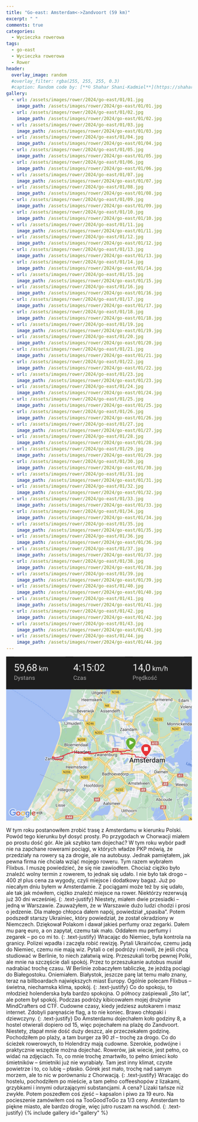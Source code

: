 ```yaml
---
title: "Go-east: Amsterdam<->Zandvoort (59 km)"
excerpt: " "
comments: true
categories:
  - Wycieczka rowerowa
tags:
  - go-east
  - Wycieczka rowerowa
  - Rower
header:
  overlay_image: random
  #overlay_filter: rgba(255, 255, 255, 0.3)
  #caption: Random code by: [**© Shahar Shani-Kadmiel**](https://shaharkadmiel.github.io)"
gallery:
  - url: /assets/images/rower/2024/go-east/01/01.jpg
    image_path: /assets/images/rower/2024/go-east/01/01.jpg
  - url: /assets/images/rower/2024/go-east/01/02.jpg
    image_path: /assets/images/rower/2024/go-east/01/02.jpg
  - url: /assets/images/rower/2024/go-east/01/03.jpg
    image_path: /assets/images/rower/2024/go-east/01/03.jpg
  - url: /assets/images/rower/2024/go-east/01/04.jpg
    image_path: /assets/images/rower/2024/go-east/01/04.jpg
  - url: /assets/images/rower/2024/go-east/01/05.jpg
    image_path: /assets/images/rower/2024/go-east/01/05.jpg
  - url: /assets/images/rower/2024/go-east/01/06.jpg
    image_path: /assets/images/rower/2024/go-east/01/06.jpg
  - url: /assets/images/rower/2024/go-east/01/07.jpg
    image_path: /assets/images/rower/2024/go-east/01/07.jpg
  - url: /assets/images/rower/2024/go-east/01/08.jpg
    image_path: /assets/images/rower/2024/go-east/01/08.jpg
  - url: /assets/images/rower/2024/go-east/01/09.jpg
    image_path: /assets/images/rower/2024/go-east/01/09.jpg
  - url: /assets/images/rower/2024/go-east/01/10.jpg
    image_path: /assets/images/rower/2024/go-east/01/10.jpg
  - url: /assets/images/rower/2024/go-east/01/11.jpg
    image_path: /assets/images/rower/2024/go-east/01/11.jpg
  - url: /assets/images/rower/2024/go-east/01/12.jpg
    image_path: /assets/images/rower/2024/go-east/01/12.jpg
  - url: /assets/images/rower/2024/go-east/01/13.jpg
    image_path: /assets/images/rower/2024/go-east/01/13.jpg
  - url: /assets/images/rower/2024/go-east/01/14.jpg
    image_path: /assets/images/rower/2024/go-east/01/14.jpg
  - url: /assets/images/rower/2024/go-east/01/15.jpg
    image_path: /assets/images/rower/2024/go-east/01/15.jpg
  - url: /assets/images/rower/2024/go-east/01/16.jpg
    image_path: /assets/images/rower/2024/go-east/01/16.jpg
  - url: /assets/images/rower/2024/go-east/01/17.jpg
    image_path: /assets/images/rower/2024/go-east/01/17.jpg
  - url: /assets/images/rower/2024/go-east/01/18.jpg
    image_path: /assets/images/rower/2024/go-east/01/18.jpg
  - url: /assets/images/rower/2024/go-east/01/19.jpg
    image_path: /assets/images/rower/2024/go-east/01/19.jpg
  - url: /assets/images/rower/2024/go-east/01/20.jpg
    image_path: /assets/images/rower/2024/go-east/01/20.jpg
  - url: /assets/images/rower/2024/go-east/01/21.jpg
    image_path: /assets/images/rower/2024/go-east/01/21.jpg
  - url: /assets/images/rower/2024/go-east/01/22.jpg
    image_path: /assets/images/rower/2024/go-east/01/22.jpg
  - url: /assets/images/rower/2024/go-east/01/23.jpg
    image_path: /assets/images/rower/2024/go-east/01/23.jpg
  - url: /assets/images/rower/2024/go-east/01/24.jpg
    image_path: /assets/images/rower/2024/go-east/01/24.jpg
  - url: /assets/images/rower/2024/go-east/01/25.jpg
    image_path: /assets/images/rower/2024/go-east/01/25.jpg
  - url: /assets/images/rower/2024/go-east/01/26.jpg
    image_path: /assets/images/rower/2024/go-east/01/26.jpg
  - url: /assets/images/rower/2024/go-east/01/27.jpg
    image_path: /assets/images/rower/2024/go-east/01/27.jpg
  - url: /assets/images/rower/2024/go-east/01/28.jpg
    image_path: /assets/images/rower/2024/go-east/01/28.jpg
  - url: /assets/images/rower/2024/go-east/01/29.jpg
    image_path: /assets/images/rower/2024/go-east/01/29.jpg
  - url: /assets/images/rower/2024/go-east/01/30.jpg
    image_path: /assets/images/rower/2024/go-east/01/30.jpg
  - url: /assets/images/rower/2024/go-east/01/31.jpg
    image_path: /assets/images/rower/2024/go-east/01/31.jpg
  - url: /assets/images/rower/2024/go-east/01/32.jpg
    image_path: /assets/images/rower/2024/go-east/01/32.jpg
  - url: /assets/images/rower/2024/go-east/01/33.jpg
    image_path: /assets/images/rower/2024/go-east/01/33.jpg
  - url: /assets/images/rower/2024/go-east/01/34.jpg
    image_path: /assets/images/rower/2024/go-east/01/34.jpg
  - url: /assets/images/rower/2024/go-east/01/35.jpg
    image_path: /assets/images/rower/2024/go-east/01/35.jpg
  - url: /assets/images/rower/2024/go-east/01/36.jpg
    image_path: /assets/images/rower/2024/go-east/01/36.jpg
  - url: /assets/images/rower/2024/go-east/01/37.jpg
    image_path: /assets/images/rower/2024/go-east/01/37.jpg
  - url: /assets/images/rower/2024/go-east/01/38.jpg
    image_path: /assets/images/rower/2024/go-east/01/38.jpg
  - url: /assets/images/rower/2024/go-east/01/39.jpg
    image_path: /assets/images/rower/2024/go-east/01/39.jpg
  - url: /assets/images/rower/2024/go-east/01/40.jpg
    image_path: /assets/images/rower/2024/go-east/01/40.jpg
  - url: /assets/images/rower/2024/go-east/01/41.jpg
    image_path: /assets/images/rower/2024/go-east/01/41.jpg
  - url: /assets/images/rower/2024/go-east/01/42.jpg
    image_path: /assets/images/rower/2024/go-east/01/42.jpg
  - url: /assets/images/rower/2024/go-east/01/43.jpg
    image_path: /assets/images/rower/2024/go-east/01/43.jpg
  - url: /assets/images/rower/2024/go-east/01/44.jpg
    image_path: /assets/images/rower/2024/go-east/01/44.jpg
---
```

[![mapka](/assets/images/rower/2024/go-east/01/mapka.png)](https://connect.garmin.com/modern/activity/16526960946)

W tym roku postanowiłem zrobić trasę z Amsterdamu w kierunku Polski. Powód tego kierunku był dosyć prosty. Po przygodach w Chorwacji miałem po prostu dość gór. Ale jak szybko tam dojechać? W tym roku wybór padł nie na zapchane rowerami pociągi, w których władze PKP mówią, że przedziały na rowery są za drogie, ale na autobusy. Jednak pamiętałem, jak pewna firma nie chciała wziąć mojego roweru. Tym razem wybrałem Flixbus. I muszę powiedzieć, że się nie zawiodłem. Chociaż ciężko było znaleźć wolny termin z rowerem, to jednak się udało. I nie było tak drogo – 400 zł plus cena za wygody, czyli miejsce i dodatkowy bagaż. Już po niecałym dniu byłem w Amsterdamie. Z pociągami może też by się udało, ale tak jak mówiłem, ciężko znaleźć miejsce na rower. Niektórzy rezerwują już 30 dni wcześniej.
{: .text-justify}
Niestety, miałem dwie przesiadki – jedną w Warszawie. Zauważyłem, że w Warszawie dużo ludzi chodzi i prosi o jedzenie. Dla małego chłopca dałem napój, powiedział „spasiba”. Potem podszedł starszy Ukrainiec, który powiedział, że został okradziony w Niemczech. Dziękował Polakom i dawał jakieś perfumy oraz zegarki. Dałem mu parę euro, a on zapytał, czemu tak mało. Oddałem mu perfumy i zegarek – po co mi to.
{: .text-justify}
Wracając do Niemiec, była kontrola na granicy. Polizei wpadła i zaczęła robić rewizję. Pytali Ukraińców, czemu jadą do Niemiec, czemu nie mają wiz. Pytali o cel podróży i mówili, że jeśli chcą studiować w Berlinie, to niech załatwią wizę. Przeszukali torbę pewnej Polki, ale mnie na szczęście dali spokój. Przez to przeszukanie autobus musiał nadrabiać trochę czasu. W Berlinie zobaczyłem tabliczkę, że jeżdżą pociągi do Białegostoku. Oniemiałem. Białystok, jeszcze parę lat temu mało znany, teraz na billboardach największych miast Europy. Ogólnie polecam Flixbus – świetna, niechamska klima, spokój.
{: .text-justify}
Co do spokoju, to młodzież holenderska była bardzo spokojna. O północy zaśpiewali „Sto lat”, ale potem był spokój. Podczas podróży kibicowałem mojej drużynie MindCrafters od CTF. Cudowne czasy, kiedy jedziesz autokarem i masz internet. Zdobyli paręnaście flag, a to nie koniec. Brawo chłopaki i dziewczyny.
{: .text-justify}
Do Amsterdamu dojechałem koło godziny 8, a hostel otwierali dopiero od 15, więc pojechałem na plażę do Zandvoort. Niestety, złapał mnie dość duży deszcz, ale przeczekałem godzinę. Pochodziłem po plaży, a tam burger za 90 zł – trochę za drogo. Co do ścieżek rowerowych, to Holendrzy mają cudowne. Szerokie, podwójne i praktycznie wszędzie można dojechać. Rowerów, jak wiecie, jest pełno, co widać na zdjęciach. To, co mnie trochę zmartwiło, to pełno śmieci koło śmietników – śmietniki już nie wyrabiały. Tam jest inny klimat, czyste powietrze i to, co lubię – płasko. Górek jest mało, trochę nad samym morzem, ale to nic w porównaniu z Chorwacją.
{: .text-justify}
Wracając do hostelu, pochodziłem po mieście, a tam pełno coffeeshopów z lizakami, grzybkami i innymi odurzającymi substancjami. A cena? Lizaki tańsze niż zwykłe. Potem poszedłem coś zjeść – kapsalon i piwo za 19 euro. Na pocieszenie zamówiłem coś na TooGoodToGo za 1/3 ceny. Amsterdam to piękne miasto, ale bardzo drogie, więc jutro ruszam na wschód.
{: .text-justify}
{% include gallery id="gallery" %}

